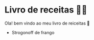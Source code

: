 # Livro de receitas :man_cook:

Ola! bem vindo ao meu livro de reiceitas :cake: 

- Strogonoff de frango 

